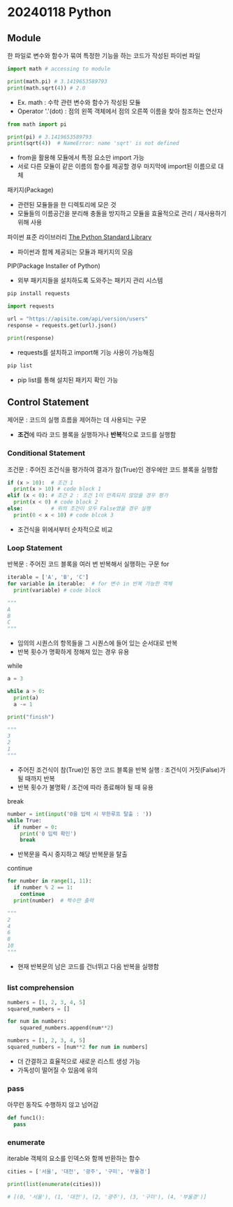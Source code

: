 # 20240118 Python

## Module
한 파일로 변수와 함수가 묶여 특정한 기능을 하는 코드가 작성된 파이썬 파일
```python
import math # accessing to module

print(math.pi) # 3.1419653589793
print(math.sqrt(4)) # 2.0
``` 
- Ex. math : 수학 관련 변수와 함수가 작성된 모듈
- Operator '.'(dot) : 점의 왼쪽 객체에서 점의 오른쪽 이름을 찾아 참조하는 연산자
```python
from math import pi

print(pi) # 3.1419653589793
print(sqrt(4))  # NameError: name 'sqrt' is not defined
```
- from을 활용해 모듈에서 특정 요소만 import 가능
- 서로 다른 모듈이 같은 이름의 함수를 제공할 경우 마지막에 import된 이름으로 대체

패키지(Package)
- 관련된 모듈들을 한 디렉토리에 모은 것
- 모듈들의 이름공간을 분리해 충돌을 방지하고 모듈을 효율적으로 관리 / 재사용하기 위해 사용

파이썬 표준 라이브러리
[The Python Standard Library](https://docs.python.org/3/library/index.html)
- 파이썬과 함께 제공되는 모듈과 패키지의 모음

PIP(Package Installer of Python)
- 외부 패키지들을 설치하도록 도와주는 패키지 관리 시스템
```bash
pip install requests
```
```python
import requests

url = "https://apisite.com/api/version/users"
response = requests.get(url).json()

print(response)
```
- requests를 설치하고 import해 기능 사용이 가능해짐
```bash
pip list
```
- pip list를 통해 설치된 패키지 확인 가능

## Control Statement
제어문 : 코드의 실행 흐름을 제어하는 데 사용되는 구문
- **조건**에 따라 코드 블록을 실행하거나 **반복**적으로 코드를 실행함

### Conditional Statement
조건문 : 주어진 조건식을 평가하여 결과가 참(True)인 경우에만 코드 블록을 실행함
```python
if (x > 10):  # 조건 1
  print(x > 10) # code block 1
elif (x < 0): # 조건 2 : 조건 1이 만족되지 않았을 경우 평가
  print(x < 0) # code block 2
else:         # 위의 조건이 모두 False였을 경우 실행
  print(0 < x < 10) # code blcok 3
```
- 조건식을 위에서부터 순차적으로 비교

### Loop Statement
반복문 : 주어진 코드 블록을 여러 번 반복해서 실행하는 구문
for
```python
iterable = ['A', 'B', 'C']
for variable in iterable:  # for 변수 in 반복 가능한 객체
  print(variable) # code block

"""
A
B
C
"""
```
- 임의의 시퀀스의 항목들을 그 시퀀스에 들어 있는 순서대로 반복
- 반복 횟수가 명확하게 정해져 있는 경우 유용

while
```python
a = 3

while a > 0:
  print(a)
  a -= 1

print("finish")

"""
3
2
1
"""
```
- 주어진 조건식이 참(True)인 동안 코드 블록을 반복 실행 : 조건식이 거짓(False)가 될 때까지 반복
- 반복 횟수가 불명확 / 조건에 따라 종료해야 될 때 유용


break
```python
number = int(input('0을 입력 시 무한루프 탈출 : '))
while True:
  if number = 0:
    print('0 입력 확인')
    break
```
- 반복문을 즉시 중지하고 해당 반복문을 탈출

continue
```python
for number in range(1, 11):
  if number % 2 == 1:
    continue
  print(number)  # 짝수만 출력

"""
2
4
6
8
10
"""
```
- 현재 반복문의 남은 코드를 건너뛰고 다음 반복을 실행함
## 
### list comprehension
```python
numbers = [1, 2, 3, 4, 5]
squared_numbers = []

for num in numbers:
    squared_numbers.append(num**2)
```
```python
numbers = [1, 2, 3, 4, 5]
squared_numbers = [num**2 for num in numbers]
```
- 더 간결하고 효율적으로 새로운 리스트 생성 가능
- 가독성이 떨어질 수 있음에 유의

### pass
아무런 동작도 수행하지 않고 넘어감
```python
def func1():
  pass
```
### enumerate
iterable 객체의 요소를 인덱스와 함께 반환하는 함수
```python
cities = ['서울', '대전', '광주', '구미', '부울경']

print(list(enumerate(cities)))

# [(0, '서울'), (1, '대전'), (2, '광주'), (3, '구미'), (4, '부울경')]
```